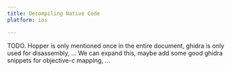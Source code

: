 ```yaml
---
title: Decompiling Native Code
platform: ios

---
```


TODO. Hopper is only mentioned once in the entire document, ghidra is only used for disassembly, ... We can expand this, maybe add some good ghidra snippets for objective-c mapping, ...
